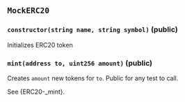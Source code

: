 ## `MockERC20`

### `constructor(string name, string symbol)` (public)

Initializes ERC20 token

### `mint(address to, uint256 amount)` (public)

Creates `amount` new tokens for `to`. Public for any test to call.

See {ERC20-\_mint}.
